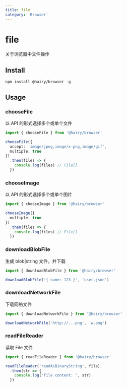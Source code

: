 ```yaml
---
title: file
category: 'Browser'
---
```


# file

关于浏览器中文件操作

## Install

`npm install @hairy/browser -g`

## Usage

### chooseFile

以 API 的形式选择多个或单个文件

```ts
import { chooseFile } from '@hairy/browser'

chooseFile({
  accept: 'image/jpeg,image/x-png,image/gif',
  multiple: true
})
  .then(files => {
    console.log(files) // File[]
  })
```

### chooseImage

以 API 的形式选择多个或单个图片

```ts
import { chooseImage } from '@hairy/browser'

chooseImage({
  multiple: true
})
  .then(files => {
    console.log(files) // File[]
  })
```

### downloadBlobFile

生成 blob|string 文件，并下载

```ts
import { downloadBlobFile } from '@hairy/browser'

downloadBlobFile('{ name: 123 }', 'user.json')
```

### downloadNetworkFile

下载网络文件

```ts
import { downloadNetworkFile } from '@hairy/browser'

downloadNetworkFile('http://...png', 'w.png')
```

### readFileReader

读取 File 文件

```ts
import { readFileReader } from '@hairy/browser'

readFileReader('readAsBinaryString', file)
  .then(str => {
    console.log('file content: ', str)
  })
```